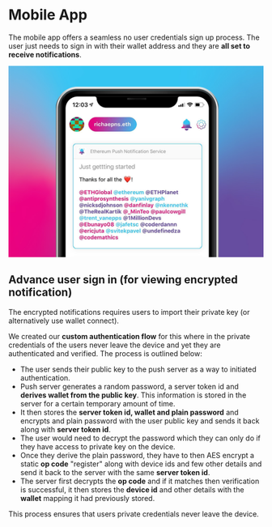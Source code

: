 # Mobile App

The mobile app offers a seamless no user credentials sign up process. The user just needs to sign in with their wallet address and they are **all set to receive notifications**. 

![Actual notification screenshot](../../.gitbook/assets/epnscoverwelcome.jpg)

## Advance user sign in \(for viewing encrypted notification\)

The encrypted notifications requires users to import their private key \(or alternatively use wallet connect\). 

We created our **custom authentication flow** for this where in the private credentials of the users never leave the device and yet they are authenticated and verified. The process is outlined below:

* The user sends their public key to the push server as a way to initiated authentication.
* Push server generates a random password, a server token id and **derives wallet from the public key**. This information is stored in the server for a certain temporary amount of time.
* It then stores the **server token id, wallet and plain password** and encrypts and plain password with the user public key and sends it back along with **server token id**.
* The user would need to decrypt the password which they can only do if they have access to private key on the device.
* Once they derive the plain password, they have to then AES encrypt a static **op code** "register" along with device ids and few other details and send it back to the server with the same **server token id**.
* The server first decrypts the **op code** and if it matches then verification is successful, it then stores the **device id** and other details with the **wallet** mapping it had previously stored.

This process ensures that users private credentials never leave the device.



